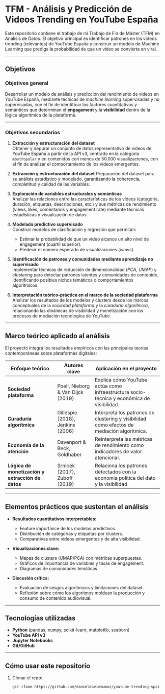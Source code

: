 # TFM - Análisis y Predicción de Videos Trending en YouTube España  

Este repositorio contiene el trabajo de mi Trabajo de Fin de Máster (TFM) en Análisis de Datos.
El objetivo principal es identificar patrones en los videos trending (relevantes) de YouTube España y construir un modelo de Machine Learning que prediga la probabilidad de que un video se convierta en viral. 

---

## Objetivos

### Objetivos general

Desarrollar un modelo de análisis y predicción del rendimiento de vídeos en YouTube España, mediante técnicas de *machine learning* supervisadas y no supervisadas, con el fin de identificar los factores cuantitativos y semánticos que determinan el **engagement** y la **visibilidad** dentro de la lógica algorítmica de la plataforma.

---

### Objetivos secundarios
1. **Extracción y estructuración del dataset**  
   Obtener y depurar un conjunto de datos representativo de vídeos de YouTube España a partir de la API v3, centrado en la categoría `mostPopular` y en contenidos con menos de 50.000 visualizaciones, con el fin de analizar el comportamiento de los vídeos emergentes.

2. **Extracción y estructuración del dataset**
   Preparación del dataset para su análisis estadístico y modelado, garantizando la coherencia, completitud y calidad de las variables.

3. **Exploración de variables estructurales y semánticas**  
   Analizar las relaciones entre las características de los vídeos (categoría, duración, etiquetas, descripciones, etc.) y sus métricas de rendimiento (views, likes, comentarios y engagement rate) mediante técnicas estadísticas y visualización de datos.

4. **Modelado predictivo supervisado**  
   Construir modelos de clasificación y regresión que permitan:
   - Estimar la probabilidad de que un vídeo alcance un alto nivel de engagement (cuartil superior).  
   - Predecir el número esperado de visualizaciones (*views*).

5. **Identificación de patrones y comunidades mediante aprendizaje no supervisado**  
   Implementar técnicas de reducción de dimensionalidad (*PCA, UMAP*) y *clustering* para detectar patrones latentes y comunidades de contenido, identificando posibles nichos temáticos o comportamientos algorítmicos.

6. **Interpretación teórico-práctica en el marco de la sociedad plataforma**  
   Analizar los resultados de los modelos y clusters desde los marcos conceptuales de la *sociedad plataforma* y la *curaduría algorítmica*, relacionando las dinámicas de visibilidad y monetización con los procesos de mediación tecnológica de YouTube.

---

## Marco teórico aplicado al análisis

El proyecto integra los resultados empíricos con las principales teorías contemporáneas sobre plataformas digitales:

| Enfoque teórico | Autores clave | Aplicación en el proyecto |
|------------------|---------------|----------------------------|
| **Sociedad plataforma** | Poell, Nieborg & Van Dijck (2019) | Explica cómo YouTube actúa como infraestructura socio-técnica y económica de visibilidad. |
| **Curaduría algorítmica** | Gillespie (2018), Jenkins (2006) | Interpreta los patrones de clustering y visibilidad como efectos de mediación algorítmica. |
| **Economía de la atención** | Davenport & Beck, Goldhaber | Reinterpreta las métricas de rendimiento como indicadores de valor atencional. |
| **Lógica de monetización y extracción de datos** | Srnicek (2017), Zuboff (2019) | Relaciona los patrones detectados con la economía política del dato y la visibilidad. |

---

## Elementos prácticos que sustentan el análisis

- **Resultados cuantitativos interpretables:**  
  - Feature importance de los modelos predictivos.  
  - Distribución de categorías y etiquetas por clusters.  
  - Comparativas entre vídeos emergentes y de alta visibilidad.  

- **Visualizaciones clave:**  
  - Mapas de clusters (UMAP/PCA) con métricas superpuestas.  
  - Gráficos de importancia de variables y tasas de engagement.  
  - Diagramas de comunidades temáticas.  

- **Discusión crítica:**  
  - Evaluación de sesgos algorítmicos y limitaciones del dataset.  
  - Reflexión sobre cómo los algoritmos moldean la producción y consumo de contenido audiovisual.

---

## Tecnologías utilizadas
- **Python** (pandas, numpy, scikit-learn, matplotlib, seaborn)
- **YouTube API v3**
- **Jupyter Notebooks**
- **Git/GitHub**

---

## Cómo usar este repositorio
1. Clonar el repo:  
   ```bash
   git clone https://github.com/danieldavidmunoz/youtube-trending-spain-2025.git
